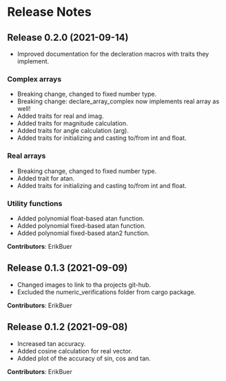 # Release Notes

## Release 0.2.0 (2021-09-14)

- Improved documentation for the decleration macros with traits they implement.

### Complex arrays

- Breaking change, changed to fixed number type.
- Breaking change: declare_array_complex now implements real array as well!
- Added traits for real and imag.
- Added traits for magnitude calculation.
- Added traits for angle calculation (arg).
- Added traits for initializing and casting to/from int and float.

### Real arrays

- Breaking change, changed to fixed number type.
- Added trait for atan.
- Added traits for initializing and casting to/from int and float.

### Utility functions

- Added polynomial float-based atan function.
- Added polynomial fixed-based atan function.
- Added polynomial fixed-based atan2 function.

**Contributors**: ErikBuer

## Release 0.1.3 (2021-09-09)

- Changed images to link to tha projects git-hub.
- Excluded the numeric_verifications folder from cargo package.

**Contributors**: ErikBuer

## Release 0.1.2 (2021-09-08)

- Increased tan accuracy.
- Added cosine calculation for real vector.
- Added plot of the accuracy of sin, cos and tan.

**Contributors**: ErikBuer